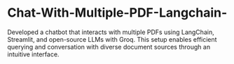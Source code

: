# Chat-With-Multiple-PDF-Langchain-
Developed a chatbot that interacts with multiple PDFs using LangChain, Streamlit, and open-source LLMs with Groq. This setup enables efficient querying and conversation with diverse document sources through an intuitive  interface.
